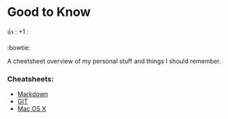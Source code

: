 # Good to Know

:+1: : +1 :

:bowtie:

A cheetsheet overview of my personal stuff and things I should remember.

### Cheatsheets:
* [Markdown](/piscis/good-to-know/blob/master/cheatsheet-markdown.md)
* [GIT](/piscis/good-to-know/blob/master/cheatsheet-git.md)
* [Mac OS X](/piscis/good-to-know/blob/master/cheatsheet-macosx.md)